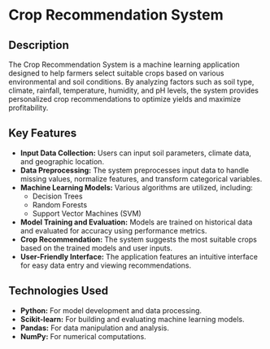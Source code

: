 # Crop Recommendation System 

## Description
The Crop Recommendation System is a machine learning application designed to help farmers select suitable crops based on various environmental and soil conditions. By analyzing factors such as soil type, climate, rainfall, temperature, humidity, and pH levels, the system provides personalized crop recommendations to optimize yields and maximize profitability.

## Key Features
- **Input Data Collection:** Users can input soil parameters, climate data, and geographic location.
- **Data Preprocessing:** The system preprocesses input data to handle missing values, normalize features, and transform categorical variables.
- **Machine Learning Models:** Various algorithms are utilized, including:
  - Decision Trees
  - Random Forests
  - Support Vector Machines (SVM)
- **Model Training and Evaluation:** Models are trained on historical data and evaluated for accuracy using performance metrics.
- **Crop Recommendation:** The system suggests the most suitable crops based on the trained models and user inputs.
- **User-Friendly Interface:** The application features an intuitive interface for easy data entry and viewing recommendations.

## Technologies Used
- **Python:** For model development and data processing.
- **Scikit-learn:** For building and evaluating machine learning models.
- **Pandas:** For data manipulation and analysis.
- **NumPy:** For numerical computations.

